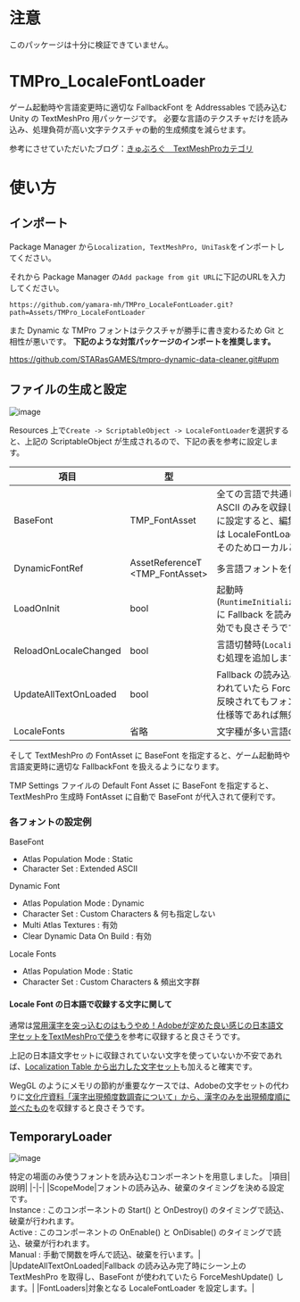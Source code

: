 # 注意
このパッケージは十分に検証できていません。

# TMPro_LocaleFontLoader
ゲーム起動時や言語変更時に適切な FallbackFont を Addressables で読み込む Unity の TextMeshPro 用パッケージです。
必要な言語のテクスチャだけを読み込み、処理負荷が高い文字テクスチャの動的生成頻度を減らせます。

参考にさせていただいたブログ：[きゅぶろぐ　TextMeshProカテゴリ](https://blog.kyubuns.dev/archive/category/TextMeshPro)

# 使い方
## インポート
Package Manager から```Localization, TextMeshPro, UniTask```をインポートしてください。

それから Package Manager の```Add package from git URL```に下記のURLを入力してください。
```
https://github.com/yamara-mh/TMPro_LocaleFontLoader.git?path=Assets/TMPro_LocaleFontLoader
```

また Dynamic な TMPro フォントはテクスチャが勝手に書き変わるため Git と相性が悪いです。
**下記のような対策パッケージのインポートを推奨します。**

https://github.com/STARasGAMES/tmpro-dynamic-data-cleaner.git#upm

## ファイルの生成と設定
![image](https://github.com/yamara-mh/TMPro_LocaleFontLoader/assets/39893033/67cb7318-7886-4101-a9ab-8598a5489626)

Resources 上で```Create -> ScriptableObject -> LocaleFontLoader```を選択すると、上記の ScriptableObject が生成されるので、下記の表を参考に設定します。

|項目|型|説明|
|-|-|-|
|BaseFont|TMP_FontAsset|全ての言語で共通して使う TMP_FontAssets を設定します。一般的には Extended ASCII のみを収録した TMP_FontAsset を設定します。動的フォントを Fallback に設定すると、編集中にテキストを表示する場合に便利です。ビルド時に Fallback は LocaleFontLoader_FallbackRemoverEditor によって一時的に空になります。そのためローカルと Addressable で二重に保存される心配はありません。|
|DynamicFontRef|AssetReferenceT<br><TMP_FontAsset>|多言語フォントを使った Dynamic な TMP_FontAsset を設定します。|
|LoadOnInit|bool|起動時(```RuntimeInitializeOnLoadMethod(RuntimeInitializeLoadType.AfterSceneLoad)```)に Fallback を読み込む処理を追加します。特定の場面でのみ使うフォントなら無効でも良さそうです。|
|ReloadOnLocaleChanged|bool|言語切替時(```LocalizationSettings.SelectedLocaleChanged```)に Fallback を読み込む処理を追加します。特定の場面でのみ使うフォントなら無効でも良さそうです。|
|UpdateAllTextOnLoaded|bool|Fallback の読み込み完了時にシーン上の TextMeshPro を取得し、BaseFont が使われていたら ForceMeshUpdate() します。この処理は Localization Table が先に反映されてもフォントを更新可能にするためにあります。言語切替後に再起動する仕様等であれば無効でも良さそうです。|
|LocaleFonts|省略|文字種が多い言語の TMP_FontAssets を設定します。|

そして TextMeshPro の FontAsset に BaseFont を指定すると、ゲーム起動時や言語変更時に適切な FallbackFont を扱えるようになります。

TMP Settings ファイルの Default Font Asset に BaseFont を指定すると、TextMeshPro 生成時 FontAsset に自動で BaseFont が代入されて便利です。

### 各フォントの設定例
BaseFont
- Atlas Population Mode : Static
- Character Set : Extended ASCII

Dynamic Font
- Atlas Population Mode : Dynamic
- Character Set : Custom Characters & 何も指定しない
- Multi Atlas Textures : 有効
- Clear Dynamic Data On Build : 有効

Locale Fonts
- Atlas Population Mode : Static
- Character Set : Custom Characters & 頻出文字群

#### Locale Font の日本語で収録する文字に関して

通常は[常用漢字を突っ込むのはもうやめ！Adobeが定めた良い感じの日本語文字セットをTextMeshProで使う](https://blog.kyubuns.dev/entry/2021/01/20/090740)を参考に収録すると良さそうです。

上記の日本語文字セットに収録されていない文字を使っていないか不安であれば、[Localization Table から出力した文字セット](https://docs.unity.cn/Packages/com.unity.localization@1.0/manual/StringTables.html#Preloading:~:text=with%20the%20data.-,Character%20Sets,-Sometimes%20we%20need)も加えると確実です。

WegGL のようにメモリの節約が重要なケースでは、Adobeの文字セットの代わりに[文化庁資料「漢字出現頻度数調査について」から、漢字のみを出現頻度順に並べたもの](https://gist.github.com/oktopus1959/272c960ccfe03453bb975d1e994cb99d9)を収録すると良さそうです。

## TemporaryLoader
![image](https://github.com/yamara-mh/TMPro_LocaleFontLoader/assets/39893033/e53203c3-a07b-447a-8cb5-28994ca2a51b)

特定の場面のみ使うフォントを読み込むコンポーネントを用意しました。
|項目|説明|
|-|-|
|ScopeMode|フォントの読み込み、破棄のタイミングを決める設定です。<br>Instance : このコンポーネントの Start() と OnDestroy() のタイミングで読込、破棄が行われます。<br>Active : このコンポーネントの OnEnable() と OnDisable() のタイミングで読込、破棄が行われます。<br>Manual : 手動で関数を呼んで読込、破棄を行います。|
|UpdateAllTextOnLoaded|Fallback の読み込み完了時にシーン上の TextMeshPro を取得し、BaseFont が使われていたら ForceMeshUpdate() します。|
|FontLoaders|対象となる LocaleFontLoader を設定します。|
